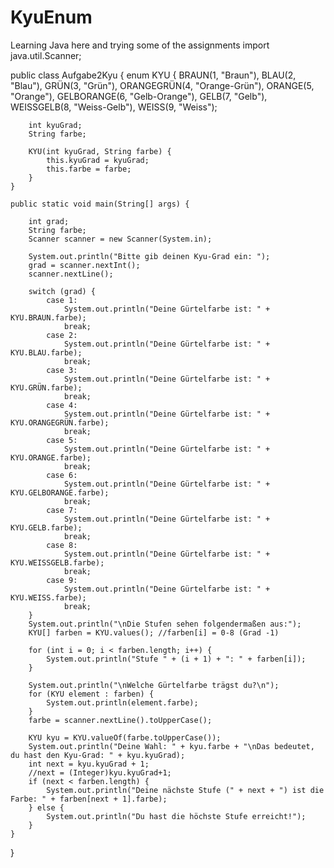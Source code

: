 # KyuEnum
Learning Java here and trying some of the assignments
import java.util.Scanner;

public class Aufgabe2Kyu {
    enum KYU {
        BRAUN(1, "Braun"),
        BLAU(2, "Blau"),
        GRÜN(3, "Grün"),
        ORANGEGRÜN(4, "Orange-Grün"),
        ORANGE(5, "Orange"),
        GELBORANGE(6, "Gelb-Orange"),
        GELB(7, "Gelb"),
        WEISSGELB(8, "Weiss-Gelb"),
        WEISS(9, "Weiss");

        int kyuGrad;
        String farbe;

        KYU(int kyuGrad, String farbe) {
            this.kyuGrad = kyuGrad;
            this.farbe = farbe;
        }
    }

    public static void main(String[] args) {

        int grad;
        String farbe;
        Scanner scanner = new Scanner(System.in);

        System.out.println("Bitte gib deinen Kyu-Grad ein: ");
        grad = scanner.nextInt();
        scanner.nextLine();

        switch (grad) {
            case 1:
                System.out.println("Deine Gürtelfarbe ist: " + KYU.BRAUN.farbe);
                break;
            case 2:
                System.out.println("Deine Gürtelfarbe ist: " + KYU.BLAU.farbe);
                break;
            case 3:
                System.out.println("Deine Gürtelfarbe ist: " + KYU.GRÜN.farbe);
                break;
            case 4:
                System.out.println("Deine Gürtelfarbe ist: " + KYU.ORANGEGRÜN.farbe);
                break;
            case 5:
                System.out.println("Deine Gürtelfarbe ist: " + KYU.ORANGE.farbe);
                break;
            case 6:
                System.out.println("Deine Gürtelfarbe ist: " + KYU.GELBORANGE.farbe);
                break;
            case 7:
                System.out.println("Deine Gürtelfarbe ist: " + KYU.GELB.farbe);
                break;
            case 8:
                System.out.println("Deine Gürtelfarbe ist: " + KYU.WEISSGELB.farbe);
                break;
            case 9:
                System.out.println("Deine Gürtelfarbe ist: " + KYU.WEISS.farbe);
                break;
        }
        System.out.println("\nDie Stufen sehen folgendermaßen aus:");
        KYU[] farben = KYU.values(); //farben[i] = 0-8 (Grad -1)

        for (int i = 0; i < farben.length; i++) {
            System.out.println("Stufe " + (i + 1) + ": " + farben[i]);
        }

        System.out.println("\nWelche Gürtelfarbe trägst du?\n");
        for (KYU element : farben) {
            System.out.println(element.farbe);
        }
        farbe = scanner.nextLine().toUpperCase();

        KYU kyu = KYU.valueOf(farbe.toUpperCase());
        System.out.println("Deine Wahl: " + kyu.farbe + "\nDas bedeutet, du hast den Kyu-Grad: " + kyu.kyuGrad);
        int next = kyu.kyuGrad + 1;
        //next = (Integer)kyu.kyuGrad+1;
        if (next < farben.length) {
            System.out.println("Deine nächste Stufe (" + next + ") ist die Farbe: " + farben[next + 1].farbe);
        } else {
            System.out.println("Du hast die höchste Stufe erreicht!");
        }
    }
}

